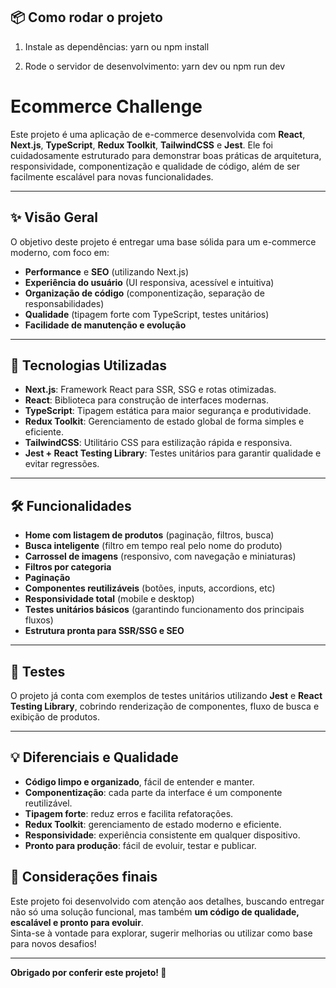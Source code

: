## 📦 Como rodar o projeto

1. Instale as dependências: 
yarn ou npm install

2. Rode o servidor de desenvolvimento:
yarn dev ou npm run dev


# Ecommerce Challenge

Este projeto é uma aplicação de e-commerce desenvolvida com **React**, **Next.js**, **TypeScript**, **Redux Toolkit**, **TailwindCSS** e **Jest**. Ele foi cuidadosamente estruturado para demonstrar boas práticas de arquitetura, responsividade, componentização e qualidade de código, além de ser facilmente escalável para novas funcionalidades.

---

## ✨ Visão Geral

O objetivo deste projeto é entregar uma base sólida para um e-commerce moderno, com foco em:

- **Performance** e **SEO** (utilizando Next.js)
- **Experiência do usuário** (UI responsiva, acessível e intuitiva)
- **Organização de código** (componentização, separação de responsabilidades)
- **Qualidade** (tipagem forte com TypeScript, testes unitários)
- **Facilidade de manutenção e evolução**

---

## 🚀 Tecnologias Utilizadas

- **Next.js**: Framework React para SSR, SSG e rotas otimizadas.
- **React**: Biblioteca para construção de interfaces modernas.
- **TypeScript**: Tipagem estática para maior segurança e produtividade.
- **Redux Toolkit**: Gerenciamento de estado global de forma simples e eficiente.
- **TailwindCSS**: Utilitário CSS para estilização rápida e responsiva.
- **Jest + React Testing Library**: Testes unitários para garantir qualidade e evitar regressões.

---
## 🛠️ Funcionalidades

- **Home com listagem de produtos** (paginação, filtros, busca)
- **Busca inteligente** (filtro em tempo real pelo nome do produto)
- **Carrossel de imagens** (responsivo, com navegação e miniaturas)
- **Filtros por categoria**
- **Paginação**
- **Componentes reutilizáveis** (botões, inputs, accordions, etc)
- **Responsividade total** (mobile e desktop)
- **Testes unitários básicos** (garantindo funcionamento dos principais fluxos)
- **Estrutura pronta para SSR/SSG e SEO**

---

## 🧪 Testes

O projeto já conta com exemplos de testes unitários utilizando **Jest** e **React Testing Library**, cobrindo renderização de componentes, fluxo de busca e exibição de produtos.

---

## 💡 Diferenciais e Qualidade

- **Código limpo e organizado**, fácil de entender e manter.
- **Componentização**: cada parte da interface é um componente reutilizável.
- **Tipagem forte**: reduz erros e facilita refatorações.
- **Redux Toolkit**: gerenciamento de estado moderno e eficiente.
- **Responsividade**: experiência consistente em qualquer dispositivo.
- **Pronto para produção**: fácil de evoluir, testar e publicar.

## 📝 Considerações finais

Este projeto foi desenvolvido com atenção aos detalhes, buscando entregar não só uma solução funcional, mas também **um código de qualidade, escalável e pronto para evoluir**.  
Sinta-se à vontade para explorar, sugerir melhorias ou utilizar como base para novos desafios!

---

**Obrigado por conferir este projeto! 🚀**